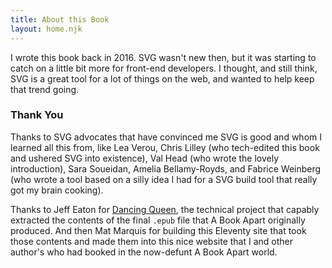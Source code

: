 ```yaml
---
title: About this Book
layout: home.njk
---
```


I wrote this book back in 2016. SVG wasn't new then, but it was starting to catch on a little bit more for front-end developers. I thought, and still think, SVG is a great tool for a lot of things on the web, and wanted to help keep that trend going.

### Thank You

Thanks to SVG advocates that have convinced me SVG is good and whom I learned all this from, like Lea Verou, Chris Lilley (who tech-edited this book and ushered SVG into existence), Val Head (who wrote the lovely introduction), Sara Soueidan, Amelia Bellamy-Royds, and Fabrice Weinberg (who wrote a tool based on a silly idea I had for a SVG build tool that really got my brain cooking).

Thanks to Jeff Eaton for [Dancing Queen](https://github.com/eaton/dq), the technical project that capably extracted the contents of the final `.epub` file that A Book Apart originally produced. And then Mat Marquis for building this Eleventy site that took those contents and made them into this nice website that I and other author's who had booked in the now-defunt A Book Apart world.
